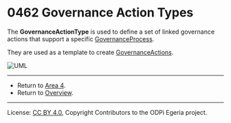 <!-- SPDX-License-Identifier: CC-BY-4.0 -->
<!-- Copyright Contributors to the ODPi Egeria project. -->

# 0462 Governance Action Types

The **GovernanceActionType** is used to define a set of
linked governance actions that support a specific
[GovernanceProcess](0430-Technical-Controls.md).

They are used as a template to create [GovernanceActions](0463-Governance-Actions.md).

![UML](0462-Governance-Action-Types.png#pagewidth)

---

* Return to [Area 4](Area-4-models.md).
* Return to [Overview](.).

----
License: [CC BY 4.0](https://creativecommons.org/licenses/by/4.0/),
Copyright Contributors to the ODPi Egeria project.